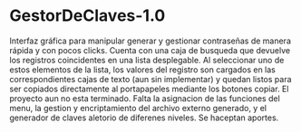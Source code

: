 # GestorDeClaves-1.0
Interfaz gráfica para manipular generar y gestionar contraseñas de manera rápida y con pocos clicks. Cuenta con una caja de busqueda que devuelve los registros coincidentes en una lista desplegable. Al seleccionar uno de estos elementos de la lista, los valores del registro son cargados en las correspondientes cajas de texto (aun sin implementar) y quedan listos para ser copiados directamente al portapapeles mediante los botones copiar. El proyecto aun no esta terminado. Falta la asignacion de las funciones del menu, la gestion y encriptamiento del archivo externo generado, y el generador de claves aletorio de diferenes niveles. Se haceptan aportes.
